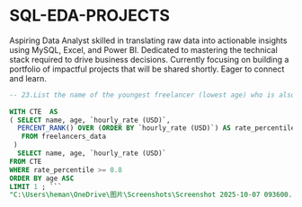 # SQL-EDA-PROJECTS
Aspiring Data Analyst skilled in translating raw data into actionable insights using MySQL, Excel, and Power BI. Dedicated to mastering the technical stack required to drive business decisions. Currently focusing on building a portfolio of impactful projects that will be shared shortly. Eager to connect and learn.
```sql
-- 23.List the name of the youngest freelancer (lowest age) who is also in the top 20% of the highest earners (based on hourly rate).
 
WITH CTE  AS 
( SELECT name, age, `hourly_rate (USD)`,
  PERCENT_RANK() OVER (ORDER BY `hourly_rate (USD)`) AS rate_percentile
   FROM freelancers_data
 )
  SELECT name, age, `hourly_rate (USD)`
FROM CTE
WHERE rate_percentile >= 0.8
ORDER BY age ASC
LIMIT 1 ; ```
"C:\Users\heman\OneDrive\图片\Screenshots\Screenshot 2025-10-07 093600.png"
